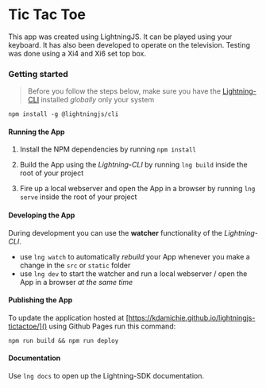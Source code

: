 # Tic Tac Toe

This app was created using LightningJS. It can be played using your keyboard. It has also been developed to operate on the television. Testing was done using a Xi4 and Xi6 set top box.

### Getting started

> Before you follow the steps below, make sure you have the
[Lightning-CLI](https://rdkcentral.github.io/Lightning-CLI/) installed _globally_ only your system

```
npm install -g @lightningjs/cli
```

#### Running the App

1. Install the NPM dependencies by running `npm install`

2. Build the App using the _Lightning-CLI_ by running `lng build` inside the root of your project

3. Fire up a local webserver and open the App in a browser by running `lng serve` inside the root of your project

#### Developing the App

During development you can use the **watcher** functionality of the _Lightning-CLI_.

- use `lng watch` to automatically _rebuild_ your App whenever you make a change in the `src` or  `static` folder
- use `lng dev` to start the watcher and run a local webserver / open the App in a browser _at the same time_

#### Publishing the App

To update the application hosted at [https://kdamichie.github.io/lightningjs-tictactoe/]() using Github Pages
run this command:

```
npm run build && npm run deploy
```

#### Documentation

Use `lng docs` to open up the Lightning-SDK documentation.
